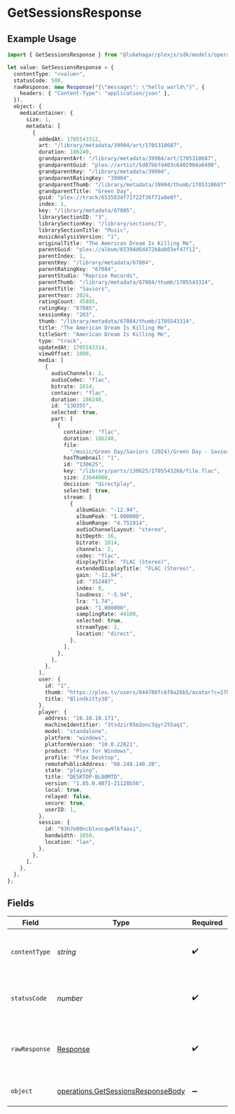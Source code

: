 # GetSessionsResponse

## Example Usage

```typescript
import { GetSessionsResponse } from "@lukehagar/plexjs/sdk/models/operations";

let value: GetSessionsResponse = {
  contentType: "<value>",
  statusCode: 508,
  rawResponse: new Response("{\"message\": \"hello world\"}", {
    headers: { "Content-Type": "application/json" },
  }),
  object: {
    mediaContainer: {
      size: 1,
      metadata: [
        {
          addedAt: 1705543312,
          art: "/library/metadata/39904/art/1705310687",
          duration: 186240,
          grandparentArt: "/library/metadata/39904/art/1705310687",
          grandparentGuid: "plex://artist/5d07bbfd403c6402904a6480",
          grandparentKey: "/library/metadata/39904",
          grandparentRatingKey: "39904",
          grandparentThumb: "/library/metadata/39904/thumb/1705310687",
          grandparentTitle: "Green Day",
          guid: "plex://track/6535834f71f22f36f71a8e8f",
          index: 1,
          key: "/library/metadata/67085",
          librarySectionID: "3",
          librarySectionKey: "/library/sections/3",
          librarySectionTitle: "Music",
          musicAnalysisVersion: "1",
          originalTitle: "The American Dream Is Killing Me",
          parentGuid: "plex://album/65394d6d472b8ab03ef47f12",
          parentIndex: 1,
          parentKey: "/library/metadata/67084",
          parentRatingKey: "67084",
          parentStudio: "Reprise Records",
          parentThumb: "/library/metadata/67084/thumb/1705543314",
          parentTitle: "Saviors",
          parentYear: 2024,
          ratingCount: 45885,
          ratingKey: "67085",
          sessionKey: "203",
          thumb: "/library/metadata/67084/thumb/1705543314",
          title: "The American Dream Is Killing Me",
          titleSort: "American Dream Is Killing Me",
          type: "track",
          updatedAt: 1705543314,
          viewOffset: 1000,
          media: [
            {
              audioChannels: 2,
              audioCodec: "flac",
              bitrate: 1014,
              container: "flac",
              duration: 186240,
              id: "130355",
              selected: true,
              part: [
                {
                  container: "flac",
                  duration: 186240,
                  file:
                    "/music/Green Day/Saviors (2024)/Green Day - Saviors - 01 - The American Dream Is Killing Me.flac",
                  hasThumbnail: "1",
                  id: "130625",
                  key: "/library/parts/130625/1705543268/file.flac",
                  size: 23644000,
                  decision: "directplay",
                  selected: true,
                  stream: [
                    {
                      albumGain: "-12.94",
                      albumPeak: "1.000000",
                      albumRange: "4.751014",
                      audioChannelLayout: "stereo",
                      bitDepth: 16,
                      bitrate: 1014,
                      channels: 2,
                      codec: "flac",
                      displayTitle: "FLAC (Stereo)",
                      extendedDisplayTitle: "FLAC (Stereo)",
                      gain: "-12.94",
                      id: "352487",
                      index: 0,
                      loudness: "-5.94",
                      lra: "1.74",
                      peak: "1.000000",
                      samplingRate: 44100,
                      selected: true,
                      streamType: 2,
                      location: "direct",
                    },
                  ],
                },
              ],
            },
          ],
          user: {
            id: "1",
            thumb: "https://plex.tv/users/844780fc6f8a26b5/avatar?c=1705853661",
            title: "Blindkitty38",
          },
          player: {
            address: "10.10.10.171",
            machineIdentifier: "3tsdzir85m2onc3qyr255aq1",
            model: "standalone",
            platform: "windows",
            platformVersion: "10.0.22621",
            product: "Plex for Windows",
            profile: "Plex Desktop",
            remotePublicAddress: "68.248.140.20",
            state: "playing",
            title: "DESKTOP-BL80MTD",
            version: "1.85.0.4071-21128b56",
            local: true,
            relayed: false,
            secure: true,
            userID: 1,
          },
          session: {
            id: "93h7e00ncblxncqw9lkfaoxi",
            bandwidth: 1050,
            location: "lan",
          },
        },
      ],
    },
  },
};
```

## Fields

| Field                                                                                           | Type                                                                                            | Required                                                                                        | Description                                                                                     |
| ----------------------------------------------------------------------------------------------- | ----------------------------------------------------------------------------------------------- | ----------------------------------------------------------------------------------------------- | ----------------------------------------------------------------------------------------------- |
| `contentType`                                                                                   | *string*                                                                                        | :heavy_check_mark:                                                                              | HTTP response content type for this operation                                                   |
| `statusCode`                                                                                    | *number*                                                                                        | :heavy_check_mark:                                                                              | HTTP response status code for this operation                                                    |
| `rawResponse`                                                                                   | [Response](https://developer.mozilla.org/en-US/docs/Web/API/Response)                           | :heavy_check_mark:                                                                              | Raw HTTP response; suitable for custom response parsing                                         |
| `object`                                                                                        | [operations.GetSessionsResponseBody](../../../sdk/models/operations/getsessionsresponsebody.md) | :heavy_minus_sign:                                                                              | List of Active Plex Sessions                                                                    |